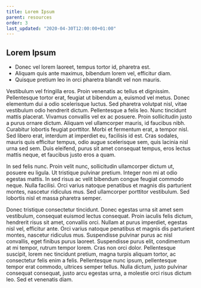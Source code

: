 ```yaml
---
title: Lorem Ipsum
parent: resources
order: 3
last_updated: "2020-04-30T12:00:00+01:00"
---
```

## Lorem Ipsum

* Donec vel lorem laoreet, tempus tortor id, pharetra est.
* Aliquam quis ante maximus, bibendum lorem vel, efficitur diam.
* Quisque pretium leo in orci pharetra blandit vel non mauris.

Vestibulum vel fringilla eros. Proin venenatis ac tellus et dignissim. Pellentesque tortor erat, feugiat ut bibendum a, euismod vel metus. Donec elementum dui a odio scelerisque luctus. Sed pharetra volutpat nisl, vitae vestibulum odio hendrerit dictum. Pellentesque a felis leo. Nunc tincidunt mattis placerat. Vivamus convallis vel ex ac posuere. Proin sollicitudin justo a purus ornare dictum. Aliquam vel ullamcorper mauris, id faucibus nibh. Curabitur lobortis feugiat porttitor. Morbi et fermentum erat, a tempor nisl. Sed libero erat, interdum at imperdiet eu, facilisis id est. Cras sodales, mauris quis efficitur tempus, odio augue scelerisque sem, quis lacinia nisl urna sed sem. Duis eleifend, purus sit amet consequat tempus, eros lectus mattis neque, et faucibus justo eros a quam.

In sed felis nunc. Proin velit nunc, sollicitudin ullamcorper dictum ut, posuere eu ligula. Ut tristique pulvinar pretium. Integer non mi at odio egestas mattis. In sed risus ac velit bibendum congue feugiat commodo neque. Nulla facilisi. Orci varius natoque penatibus et magnis dis parturient montes, nascetur ridiculus mus. Sed ullamcorper porttitor vestibulum. Sed lobortis nisl et massa pharetra semper.

Donec tristique consectetur tincidunt. Donec egestas urna sit amet sem vestibulum, consequat euismod lectus consequat. Proin iaculis felis dictum, hendrerit risus sit amet, convallis orci. Nullam at purus imperdiet, egestas nisl vel, efficitur ante. Orci varius natoque penatibus et magnis dis parturient montes, nascetur ridiculus mus. Suspendisse pulvinar purus ac nisl convallis, eget finibus purus laoreet. Suspendisse purus elit, condimentum at mi tempor, rutrum tempor lorem. Cras non orci dolor. Pellentesque suscipit, lorem nec tincidunt pretium, magna turpis aliquam tortor, ac consectetur felis enim a felis. Pellentesque nunc ipsum, pellentesque tempor erat commodo, ultrices semper tellus. Nulla dictum, justo pulvinar consequat consequat, justo arcu egestas urna, a molestie orci risus dictum leo. Sed et venenatis diam.
